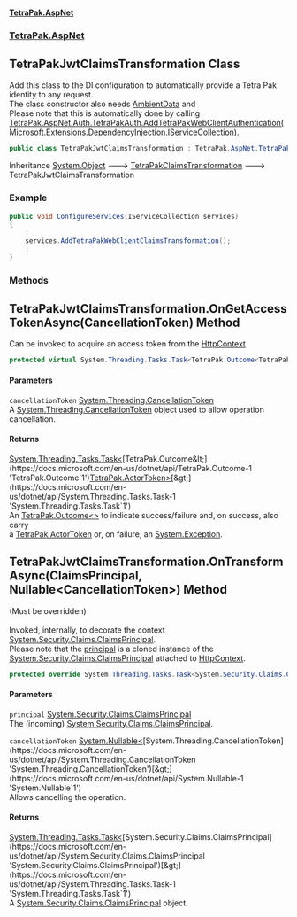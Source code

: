 #### [TetraPak.AspNet](index.md 'index')
### [TetraPak.AspNet](TetraPak_AspNet.md 'TetraPak.AspNet')
## TetraPakJwtClaimsTransformation Class
Add this class to the DI configuration to automatically provide a Tetra Pak identity to any request.  
The class constructor also needs [AmbientData](TetraPak_AspNet_AmbientData.md 'TetraPak.AspNet.AmbientData') and   
Please note that this is automatically done by calling [TetraPak.AspNet.Auth.TetraPakAuth.AddTetraPakWebClientAuthentication(Microsoft.Extensions.DependencyInjection.IServiceCollection)](https://docs.microsoft.com/en-us/dotnet/api/TetraPak.AspNet.Auth.TetraPakAuth.AddTetraPakWebClientAuthentication#TetraPak_AspNet_Auth_TetraPakAuth_AddTetraPakWebClientAuthentication_Microsoft_Extensions_DependencyInjection_IServiceCollection_ 'TetraPak.AspNet.Auth.TetraPakAuth.AddTetraPakWebClientAuthentication(Microsoft.Extensions.DependencyInjection.IServiceCollection)').  
```csharp
public class TetraPakJwtClaimsTransformation : TetraPak.AspNet.TetraPakClaimsTransformation
```

Inheritance [System.Object](https://docs.microsoft.com/en-us/dotnet/api/System.Object 'System.Object') &#129106; [TetraPakClaimsTransformation](TetraPak_AspNet_TetraPakClaimsTransformation.md 'TetraPak.AspNet.TetraPakClaimsTransformation') &#129106; TetraPakJwtClaimsTransformation  
### Example
```csharp
public void ConfigureServices(IServiceCollection services)
{
    :
    services.AddTetraPakWebClientClaimsTransformation();
    :
}
```
### Methods
<a name='TetraPak_AspNet_TetraPakJwtClaimsTransformation_OnGetAccessTokenAsync(System_Threading_CancellationToken)'></a>
## TetraPakJwtClaimsTransformation.OnGetAccessTokenAsync(CancellationToken) Method
Can be invoked to acquire an access token from the [HttpContext](TetraPak_AspNet_TetraPakClaimsTransformation.md#TetraPak_AspNet_TetraPakClaimsTransformation_HttpContext 'TetraPak.AspNet.TetraPakClaimsTransformation.HttpContext').  
```csharp
protected virtual System.Threading.Tasks.Task<TetraPak.Outcome<TetraPak.ActorToken>> OnGetAccessTokenAsync(System.Threading.CancellationToken cancellationToken);
```
#### Parameters
<a name='TetraPak_AspNet_TetraPakJwtClaimsTransformation_OnGetAccessTokenAsync(System_Threading_CancellationToken)_cancellationToken'></a>
`cancellationToken` [System.Threading.CancellationToken](https://docs.microsoft.com/en-us/dotnet/api/System.Threading.CancellationToken 'System.Threading.CancellationToken')  
A [System.Threading.CancellationToken](https://docs.microsoft.com/en-us/dotnet/api/System.Threading.CancellationToken 'System.Threading.CancellationToken') object used to allow operation cancellation.  
  
#### Returns
[System.Threading.Tasks.Task&lt;](https://docs.microsoft.com/en-us/dotnet/api/System.Threading.Tasks.Task-1 'System.Threading.Tasks.Task`1')[TetraPak.Outcome&lt;](https://docs.microsoft.com/en-us/dotnet/api/TetraPak.Outcome-1 'TetraPak.Outcome`1')[TetraPak.ActorToken](https://docs.microsoft.com/en-us/dotnet/api/TetraPak.ActorToken 'TetraPak.ActorToken')[&gt;](https://docs.microsoft.com/en-us/dotnet/api/TetraPak.Outcome-1 'TetraPak.Outcome`1')[&gt;](https://docs.microsoft.com/en-us/dotnet/api/System.Threading.Tasks.Task-1 'System.Threading.Tasks.Task`1')  
An [TetraPak.Outcome&lt;&gt;](https://docs.microsoft.com/en-us/dotnet/api/TetraPak.Outcome-1 'TetraPak.Outcome`1') to indicate success/failure and, on success, also carry  
a [TetraPak.ActorToken](https://docs.microsoft.com/en-us/dotnet/api/TetraPak.ActorToken 'TetraPak.ActorToken') or, on failure, an [System.Exception](https://docs.microsoft.com/en-us/dotnet/api/System.Exception 'System.Exception').  
  
<a name='TetraPak_AspNet_TetraPakJwtClaimsTransformation_OnTransformAsync(System_Security_Claims_ClaimsPrincipal_System_Nullable_System_Threading_CancellationToken_)'></a>
## TetraPakJwtClaimsTransformation.OnTransformAsync(ClaimsPrincipal, Nullable&lt;CancellationToken&gt;) Method
(Must be overridden)<br/>  
Invoked, internally, to decorate the context [System.Security.Claims.ClaimsPrincipal](https://docs.microsoft.com/en-us/dotnet/api/System.Security.Claims.ClaimsPrincipal 'System.Security.Claims.ClaimsPrincipal').  
Please note that the [principal](TetraPak_AspNet_TetraPakJwtClaimsTransformation.md#TetraPak_AspNet_TetraPakJwtClaimsTransformation_OnTransformAsync(System_Security_Claims_ClaimsPrincipal_System_Nullable_System_Threading_CancellationToken_)_principal 'TetraPak.AspNet.TetraPakJwtClaimsTransformation.OnTransformAsync(System.Security.Claims.ClaimsPrincipal, System.Nullable&lt;System.Threading.CancellationToken&gt;).principal') is a cloned instance of the  
[System.Security.Claims.ClaimsPrincipal](https://docs.microsoft.com/en-us/dotnet/api/System.Security.Claims.ClaimsPrincipal 'System.Security.Claims.ClaimsPrincipal') attached to [HttpContext](TetraPak_AspNet_TetraPakClaimsTransformation.md#TetraPak_AspNet_TetraPakClaimsTransformation_HttpContext 'TetraPak.AspNet.TetraPakClaimsTransformation.HttpContext').  
```csharp
protected override System.Threading.Tasks.Task<System.Security.Claims.ClaimsPrincipal> OnTransformAsync(System.Security.Claims.ClaimsPrincipal principal, System.Nullable<System.Threading.CancellationToken> cancellationToken);
```
#### Parameters
<a name='TetraPak_AspNet_TetraPakJwtClaimsTransformation_OnTransformAsync(System_Security_Claims_ClaimsPrincipal_System_Nullable_System_Threading_CancellationToken_)_principal'></a>
`principal` [System.Security.Claims.ClaimsPrincipal](https://docs.microsoft.com/en-us/dotnet/api/System.Security.Claims.ClaimsPrincipal 'System.Security.Claims.ClaimsPrincipal')  
The (incoming) [System.Security.Claims.ClaimsPrincipal](https://docs.microsoft.com/en-us/dotnet/api/System.Security.Claims.ClaimsPrincipal 'System.Security.Claims.ClaimsPrincipal').  
  
<a name='TetraPak_AspNet_TetraPakJwtClaimsTransformation_OnTransformAsync(System_Security_Claims_ClaimsPrincipal_System_Nullable_System_Threading_CancellationToken_)_cancellationToken'></a>
`cancellationToken` [System.Nullable&lt;](https://docs.microsoft.com/en-us/dotnet/api/System.Nullable-1 'System.Nullable`1')[System.Threading.CancellationToken](https://docs.microsoft.com/en-us/dotnet/api/System.Threading.CancellationToken 'System.Threading.CancellationToken')[&gt;](https://docs.microsoft.com/en-us/dotnet/api/System.Nullable-1 'System.Nullable`1')  
Allows cancelling the operation.  
  
#### Returns
[System.Threading.Tasks.Task&lt;](https://docs.microsoft.com/en-us/dotnet/api/System.Threading.Tasks.Task-1 'System.Threading.Tasks.Task`1')[System.Security.Claims.ClaimsPrincipal](https://docs.microsoft.com/en-us/dotnet/api/System.Security.Claims.ClaimsPrincipal 'System.Security.Claims.ClaimsPrincipal')[&gt;](https://docs.microsoft.com/en-us/dotnet/api/System.Threading.Tasks.Task-1 'System.Threading.Tasks.Task`1')  
A [System.Security.Claims.ClaimsPrincipal](https://docs.microsoft.com/en-us/dotnet/api/System.Security.Claims.ClaimsPrincipal 'System.Security.Claims.ClaimsPrincipal') object.  
  
